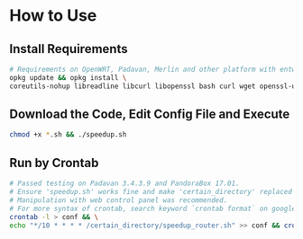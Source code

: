 # How to Use

## Install Requirements

```bash
# Requirements on OpenWRT, Padavan, Merlin and other platform with entware or optware environment
opkg update && opkg install \
coreutils-nohup libreadline libcurl libopenssl bash curl wget openssl-util ca-certificates ca-bundle
```

## Download the Code, Edit Config File and Execute

```bash
chmod +x *.sh && ./speedup.sh
```

## Run by Crontab

```bash
# Passed testing on Padavan 3.4.3.9 and PandoraBox 17.01.
# Ensure 'speedup.sh' works fine and make 'certain_directory' replaced before adding.
# Manipulation with web control panel was recommended.
# For more syntax of crontab, search keyword `crontab format` on google.com.
crontab -l > conf && \
echo "*/10 * * * * /certain_directory/speedup_router.sh" >> conf && crontab conf && rm -f conf
```
